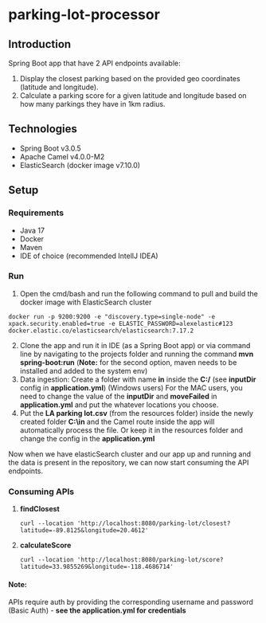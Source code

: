 # parking-lot-processor

## Introduction
Spring Boot app that have 2 API endpoints available:
  1. Display the closest parking based on the provided geo coordinates (latitude and longitude).
  2. Calculate a parking score for a given latitude and longitude based on how many
parkings they have in 1km radius.

## Technologies
 * Spring Boot v3.0.5
 * Apache Camel v4.0.0-M2
 * ElasticSearch (docker image v7.10.0)
 
 ## Setup
 ### Requirements
 * Java 17
 * Docker
 * Maven
 * IDE of choice (recommended IntellJ IDEA)
 
 ### Run
  1. Open the cmd/bash and run the following command to pull and build the docker image with ElasticSearch cluster
  
```
docker run -p 9200:9200 -e "discovery.type=single-node" -e xpack.security.enabled=true -e ELASTIC_PASSWORD=alexelastic#123 docker.elastic.co/elasticsearch/elasticsearch:7.17.2
```
 
  2. Clone the app and run it in IDE (as a Spring Boot app) or via command line by navigating to the projects folder and running the command **mvn spring-boot:run** (**Note:** for the second option, maven needs to be installed and added to the system env)
  3. Data ingestion: 
    Create a folder with name **in** inside the **C:/** (see **inputDir** config in **application.yml**) (Windows users) 
    For the MAC users, you need to change the value of the **inputDir** and **moveFailed** in **application.yml** and put the whatever locations you choose.
  4. Put the **LA parking lot.csv** (from the resources folder) inside the newly created folder **C:\in** and the Camel route inside the app will automatically process the file.
   Or keep it in the resources folder and change the config in the **application.yml**
  
  Now when we have elasticSearch cluster and our app up and running and the data is present in the repository, we can now start consuming the API endpoints.
 
  ### Consuming APIs
   1. **findClosest**

       ```curl --location 'http://localhost:8080/parking-lot/closest?latitude=-89.8125&longitude=20.4612'```
       
   2. **calculateScore**
   
       ```curl --location 'http://localhost:8080/parking-lot/score?latitude=33.9855269&longitude=-118.4686714'```
       
   #### Note:
   
   APIs require auth by providing the corresponding username and password (Basic Auth) - **see the application.yml for credentials**

